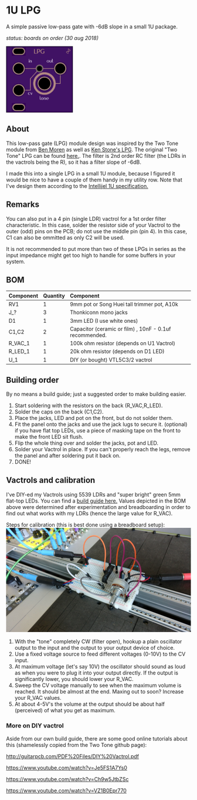 # 1U LPG

A simple passive low-pass gate with -6dB slope in a small 1U package.

*status: boards on order (30 aug 2018)*

<img src="1u_lpg_oshpark_preview.png" alt="OSHpark preview" height="180px">

## About

This low-pass gate (LPG) module design was inspired by the Two Tone module from [Ben Moren](http://benmoren.com/) as well as [Ken Stone's LPG](https://www.cgs.synth.net/modules/lpg.html). The original "Two Tone" LPG can be found [here.](https://github.com/bmoren/two-tone). The filter is 2nd order RC filter (the LDRs in the vactrols being the R), so it has a filter slope of -6dB.

I made this into a single LPG in a small 1U module, because I figured it would be nice to have a couple of them handy in my utility row. Note that I've design them according to the [Intellijel 1U specification.](https://intellijel.com/support/1u-technical-specifications/)

## Remarks

You can also put in a 4 pin (single LDR) vactrol for a 1st order filter characteristic. In this case, solder the resistor side of your Vactrol to the outer (odd) pins on the PCB; do not use the middle pin (pin 4). In this case, C1 can also be ommitted as only C2 will be used.

It is not recommended to put more than two of these LPGs in series as the input impedance might get too high to handle for some buffers in your system. 

## BOM

| Component | Quantity    | Component     |
| :------------- | :------------- | :------------- |
| RV1 | 1 | 9mm pot or Song Huei tall trimmer pot, A10k |
| J_? | 3 | Thonkiconn mono jacks |
| D1 | 1 | 3mm LED (I use white ones) |
| C1,C2 | 2 | Capacitor (ceramic or film) , 10nF - 0.1uf recommended. |
| R_VAC_1 | 1 | 100k ohm resistor (depends on U1 Vactrol) |
| R_LED_1 | 1 | 20k ohm resistor (depends on D1 LED) |
| U_1 | 1 | DIY (or bought) VTL5C3/2 vactrol |

## Building order

By no means a build guide; just a suggested order to make building easier.

1. Start soldering with the resistors on the back (R_VAC,R_LED).
2. Solder the caps on the back (C1,C2).
3. Place the jacks, LED and pot on the front, but do not solder them.
4. Fit the panel onto the jacks and use the jack lugs to secure it.
   (optional) if you have flat top LEDs, use a piece of masking tape on the front to make the front LED sit flush.
5. Flip the whole thing over and solder the jacks, pot and LED.
6. Solder your Vactrol in place. If you can't properly reach the legs, remove the panel and after soldering put it back on.
7. DONE!

## Vactrols and calibration

I've DIY-ed my Vactrols using 5539 LDRs and "super bright" green 5mm flat-top LEDs. You can find a [build guide here.](../../MakingVactrols) Values depicted in the BOM above were determined after experimentation and breadboarding in order to find out what works with my LDRs (hence the large value for R_VAC).

Steps for calibration (this is best done using a breadboard setup):
![Breadboard setup](breadboard_LPG.jpg)

1. With the "tone" completely CW (filter open), hookup a plain oscillator output to the input and the output to your output device of choice.
2. Use a fixed voltage source to feed different voltages (0-10V) to the CV input.
3. At maximum voltage (let's say 10V) the oscillator should sound as loud as when you were to plug it into your output directly. If the output is significantly lower, you should lower your R_VAC.
4. Sweep the CV voltage manually to see when the maximum volume is reached. It should be almost at the end. Maxing out to soon? Increase your R_VAC values.
5. At about 4-5V's the volume at the output should be about half (perceived) of what you get as maximum.

### More on DIY vactrol

Aside from our own build guide, there are some good online tutorials about this (shamelessly copied from the Two Tone github page):

<http://guitarpcb.com/PDF%20Files/DIY%20Vactrol.pdf>

<https://www.youtube.com/watch?v=Je5FS1A7Ys0>

<https://www.youtube.com/watch?v=Ch9w5JtbZSc>

<https://www.youtube.com/watch?v=VZ1B0Epr770>
